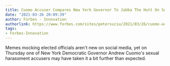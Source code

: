 ```yaml
---
title: Cuomo Accuser Compares New York Governor To Jabba The Hutt On Social Media
date: "2021-03-26 20:09:39"
author: Forbes - Innovation
authorlink: https://www.forbes.com/sites/petersuciu/2021/03/26/cuomo-accuser-compares-new-york-governor-to-jabba-the-hutt-on-social-media/
tags:
- Forbes-Innovation
---
```

Memes mocking elected officials aren't new on social media, yet on Thursday one of New York Democratic Governor Andrew Cuomo's sexual harassment accusers may have taken it a bit further than expected.